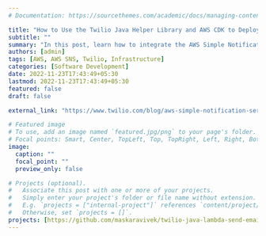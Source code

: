 ```yaml
---
# Documentation: https://sourcethemes.com/academic/docs/managing-content/

title: "How to Use the Twilio Java Helper Library and AWS CDK to Deploy AWS Lambda Functions"
subtitle: ""
summary: "In this post, learn how to integrate the AWS Simple Notification Service (SNS) with SendGrid to send emails to users."
authors: [admin]
tags: [AWS, AWS SNS, Twilio, Infrastructure]
categories: [Software Development]
date: 2022-11-23T17:43:49+05:30
lastmod: 2022-11-23T17:43:49+05:30
featured: false
draft: false

external_link: "https://www.twilio.com/blog/aws-simple-notification-service-sendgrid-email-java"

# Featured image
# To use, add an image named `featured.jpg/png` to your page's folder.
# Focal points: Smart, Center, TopLeft, Top, TopRight, Left, Right, BottomLeft, Bottom, BottomRight.
image:
  caption: ""
  focal_point: ""
  preview_only: false

# Projects (optional).
#   Associate this post with one or more of your projects.
#   Simply enter your project's folder or file name without extension.
#   E.g. `projects = ["internal-project"]` references `content/project/deep-learning/index.md`.
#   Otherwise, set `projects = []`.
projects: [https://github.com/maskaravivek/twilio-java-lambda-send-email]
---
```

